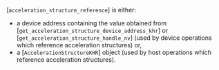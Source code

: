 [`acceleration_structure_reference`] is either:
 - a device address containing the value obtained from [`get_acceleration_structure_device_address_khr`] or [`get_acceleration_structure_handle_nv`]      (used by device operations which reference acceleration structures) or,
 - a [`AccelerationStructureKHR`] object (used by host operations which reference acceleration structures).